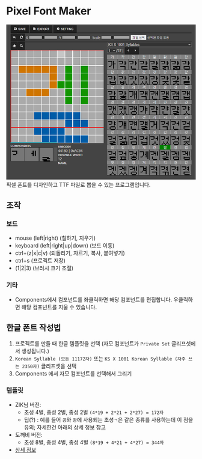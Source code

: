 # Pixel Font Maker
![](.github/screenshot.png)
픽셀 폰트를 디자인하고 TTF 파일로 뽑을 수 있는 프로그램입니다.

## 조작
### 보드
- mouse (left|right) (칠하기, 지우기)
- keyboard (left|right|up|down) (보드 이동)
- ctrl+(z|x|c|v) (되돌리기, 자르기, 복사, 붙여넣기)
- ctrl+s (프로젝트 저장)
- (1|2|3) (브러시 크기 조절)
### 기타
- Components에서 컴포넌트를 좌클릭하면 해당 컴포넌트를 편집합니다. 우클릭하면 해당 컴포넌트를 지울 수 있습니다.

## 한글 폰트 작성법
1. 프로젝트를 만들 때 한글 템플릿을 선택 (자모 컴포넌트가 `Private Set` 글리프셋에서 생성됩니다.)
2. `Korean Syllable (모든 11172자)` 또는 `KS X 1001 Korean Syllable (자주 쓰는 2350자)` 글리프셋을 선택
3. Components 에서 자모 컴포넌트를 선택해서 그리기

### 템플릿
- ZIK님 버전:
  - 초성 4벌, 중성 2벌, 종성 2벌 `(4*19 + 2*21 + 2*27) = 172자`
  - 팁(?) : 예를 들어 `공`와 `광`에 사용되는 초성`ㄱ`은 같은 종류를 사용하는데 이 점을 유의; 자세한건 아래의 상세 정보 참고
- 도깨비 버전:
  - 초성 8벌, 중성 4벌, 종성 4벌 `(8*19 + 4*21 + 4*27) = 344자`
- [상세 정보](https://github.com/TandyRum1024/hangul-johab-render-gms#%EA%B8%80%EA%BC%B4-%EA%B4%80%EB%A0%A8)
